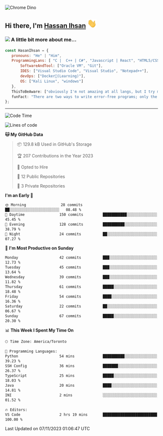 <!--
**HasanIhsan/HasanIhsan** is a ✨ _special_ ✨ repository because its `README.md` (this file) appears on your GitHub profile.
-->

![Chrome Dino](https://mir-s3-cdn-cf.behance.net/project_modules/max_1200/4ff07986208593.5d9a654e92f36.gif)


<h2 align="left">Hi there, I'm <a href="https://www.linkedin.com/in/hassan-ihsan-045b11231/" target="_blank" rel="noopener noreferrer">Hassan Ihsan</a> <img src="https://raw.githubusercontent.com/ABSphreak/ABSphreak/master/gifs/Hi.gif" height="30" />
 
 
 ### <img src="https://media.giphy.com/media/VgCDAzcKvsR6OM0uWg/giphy.gif" width="50"> A little bit more about me...  
 
 ```javascript
const HasanIhsan = {
    pronouns: "He" | "Him",
    ProgrammingLans: [ "C |  C++ | C#", "Javascript | React", "HTML5/CSS", "JSON", "Java"],
        SoftwareAndTool: ["Oracle VM", "Git"],
        IDES: ["Visual Studio Code", "Visual Studio", "Notepad++"],
        devOps: ["Docker🐳(Learning)"], 
        OS: ["Kali Linux", "windows"]
    },
    ThisToBeAware: ["obviously I'm not amazing at all langs, but I try my best not to go rusty"], 
    funFact: "There are two ways to write error-free programs; only the third one works"
};
```
 
 --- 

<!--START_SECTION:waka-->
![Code Time](http://img.shields.io/badge/Code%20Time-241%20hrs%2047%20mins-blue)

![Lines of code](https://img.shields.io/badge/From%20Hello%20World%20I%27ve%20Written-1.0%20million%20lines%20of%20code-blue)

**🐱 My GitHub Data** 

> 📦 129.8 kB Used in GitHub's Storage 
 > 
> 🏆 207 Contributions in the Year 2023
 > 
> 💼 Opted to Hire
 > 
> 📜 12 Public Repositories 
 > 
> 🔑 3 Private Repositories 
 > 
**I'm an Early 🐤** 

```text
🌞 Morning                28 commits          ██░░░░░░░░░░░░░░░░░░░░░░░   08.48 % 
🌆 Daytime                150 commits         ███████████░░░░░░░░░░░░░░   45.45 % 
🌃 Evening                128 commits         ██████████░░░░░░░░░░░░░░░   38.79 % 
🌙 Night                  24 commits          ██░░░░░░░░░░░░░░░░░░░░░░░   07.27 % 
```
📅 **I'm Most Productive on Sunday** 

```text
Monday                   42 commits          ███░░░░░░░░░░░░░░░░░░░░░░   12.73 % 
Tuesday                  45 commits          ███░░░░░░░░░░░░░░░░░░░░░░   13.64 % 
Wednesday                39 commits          ███░░░░░░░░░░░░░░░░░░░░░░   11.82 % 
Thursday                 61 commits          █████░░░░░░░░░░░░░░░░░░░░   18.48 % 
Friday                   54 commits          ████░░░░░░░░░░░░░░░░░░░░░   16.36 % 
Saturday                 22 commits          ██░░░░░░░░░░░░░░░░░░░░░░░   06.67 % 
Sunday                   67 commits          █████░░░░░░░░░░░░░░░░░░░░   20.30 % 
```


📊 **This Week I Spent My Time On** 

```text
🕑︎ Time Zone: America/Toronto

💬 Programming Languages: 
Python                   54 mins             ██████████░░░░░░░░░░░░░░░   39.23 % 
SSH Config               36 mins             ███████░░░░░░░░░░░░░░░░░░   26.37 % 
TypeScript               25 mins             █████░░░░░░░░░░░░░░░░░░░░   18.03 % 
Java                     20 mins             ████░░░░░░░░░░░░░░░░░░░░░   14.81 % 
INI                      2 mins              ░░░░░░░░░░░░░░░░░░░░░░░░░   01.52 % 

🔥 Editors: 
VS Code                  2 hrs 19 mins       █████████████████████████   100.00 % 
```


 Last Updated on 07/11/2023 01:06:47 UTC
<!--END_SECTION:waka-->
 
 
